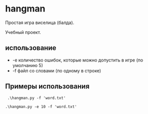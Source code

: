 # hangman
Простая игра виселица (балда). 

Учебный проект. 
## использование
- -e количество ошибок, которые можно допустить в игре (по умолчанию 5)
- -f файл со словами (по одному в строке)
  
## Примеры использования
` .\hangman.py -f 'word.txt'`

`.\hangman.py -e 10 -f 'word.txt'`
